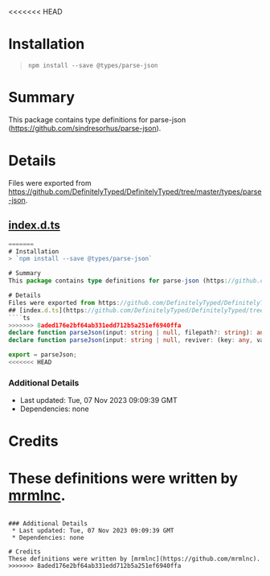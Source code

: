 <<<<<<< HEAD
# Installation
> `npm install --save @types/parse-json`

# Summary
This package contains type definitions for parse-json (https://github.com/sindresorhus/parse-json).

# Details
Files were exported from https://github.com/DefinitelyTyped/DefinitelyTyped/tree/master/types/parse-json.
## [index.d.ts](https://github.com/DefinitelyTyped/DefinitelyTyped/tree/master/types/parse-json/index.d.ts)
````ts
=======
# Installation
> `npm install --save @types/parse-json`

# Summary
This package contains type definitions for parse-json (https://github.com/sindresorhus/parse-json).

# Details
Files were exported from https://github.com/DefinitelyTyped/DefinitelyTyped/tree/master/types/parse-json.
## [index.d.ts](https://github.com/DefinitelyTyped/DefinitelyTyped/tree/master/types/parse-json/index.d.ts)
````ts
>>>>>>> 8aded176e2bf64ab331edd712b5a251ef6940ffa
declare function parseJson(input: string | null, filepath?: string): any;
declare function parseJson(input: string | null, reviver: (key: any, value: any) => any, filepath?: string): any;

export = parseJson;
<<<<<<< HEAD

````

### Additional Details
 * Last updated: Tue, 07 Nov 2023 09:09:39 GMT
 * Dependencies: none

# Credits
These definitions were written by [mrmlnc](https://github.com/mrmlnc).
=======

````

### Additional Details
 * Last updated: Tue, 07 Nov 2023 09:09:39 GMT
 * Dependencies: none

# Credits
These definitions were written by [mrmlnc](https://github.com/mrmlnc).
>>>>>>> 8aded176e2bf64ab331edd712b5a251ef6940ffa
